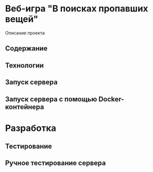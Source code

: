 # Веб-игра "В поисках пропавших вещей"

Описание проекта

## Содержание

## Технологии

## Запуск сервера

## Запуск сервера с помощью Docker-контейнера

# Разработка
## Тестирование

## Ручное тестирование сервера

